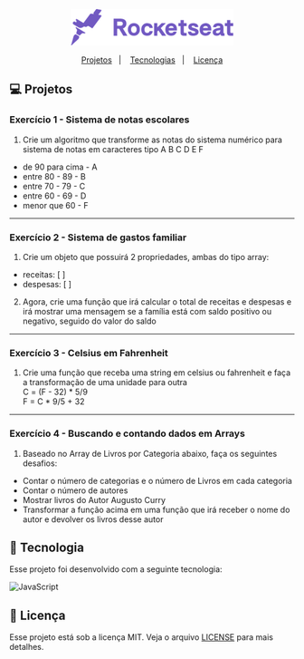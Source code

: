 <p align="center">
  <img src="https://github.com/scillapinheiro/rocketseat-discover-fundamentar/blob/main/rocketseat-logo.png" style="max-width:100%">
  
<p align="center">
  <a href="#-projetos">Projetos</a>&nbsp;&nbsp;&nbsp;|&nbsp;&nbsp;&nbsp;
  <a href="#-tecnologias">Tecnologias</a>&nbsp;&nbsp;&nbsp;|&nbsp;&nbsp;&nbsp;
  <a href="#-licença">Licença</a>
</p>

## :computer: Projetos
### Exercício 1 - Sistema de notas escolares
1. Crie um algoritmo que transforme as notas do sistema numérico para sistema de notas em caracteres tipo A B C D E F
- de 90 para cima - A
- entre 80 - 89   - B
- entre 70 - 79   - C
- entre 60 - 69   - D
- menor que 60    - F

___
### Exercício 2 - Sistema de gastos familiar
1. Crie um objeto que possuirá 2 propriedades, ambas do tipo array:
- receitas: [ ]
- despesas: [ ]
2. Agora, crie uma função que irá calcular o total de receitas e despesas e irá mostrar uma mensagem se a família está com saldo positivo ou negativo, seguido do valor do saldo

___
### Exercício 3 - Celsius em Fahrenheit
1. Crie uma função que receba uma string em celsius ou fahrenheit e faça a transformação de uma unidade para outra <br>
C = (F - 32) * 5/9 <br>
F = C * 9/5 + 32

___
### Exercício 4 - Buscando e contando dados em Arrays
1. Baseado no Array de Livros por Categoria abaixo, faça os seguintes desafios:
- Contar o número de categorias e o número de Livros em cada categoria
- Contar o número de autores
- Mostrar livros do Autor Augusto Curry
- Transformar a função acima em uma função que irá receber o nome do autor e devolver os livros desse autor


## :rocket: Tecnologia
Esse projeto foi desenvolvido com a seguinte tecnologia:

![JavaScript](https://img.shields.io/badge/-JavaScript-%23323330?style=for-the-badge&logo=javascript)


## :memo: Licença
Esse projeto está sob a licença MIT. Veja o arquivo [LICENSE](LICENSE.md) para mais detalhes.
